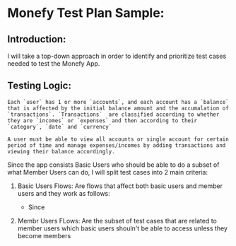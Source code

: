 # Monefy Test Plan Sample:

## Introduction:
I will take a top-down approach in order to identify and prioritize test cases needed to test the Monefy App.

## Testing Logic:
```
Each `user` has 1 or more `accounts`, and each account has a `balance` that is affected by the initial balance amount and the accumalation of `transactions`. `Transactions`  are classified according to whether they are `incomes` or `expenses` and then according to their `category`, `date` and `currency`

A user must be able to view all accounts or single account for certain period of time and manage expenses/incomes by adding transactions and viewing their balance accordingly. 
```

Since the app consists Basic Users who should be able to do a subset of what Member Users can do, I will split test cases into 2 main criteria:

1) Basic Users Flows:
Are flows that affect both basic users and member users and they work as follows:
	- Since



2) Membr Users FLows:
Are the subset of test cases that are related to member users which basic users shouln't be able to access unless they become members



